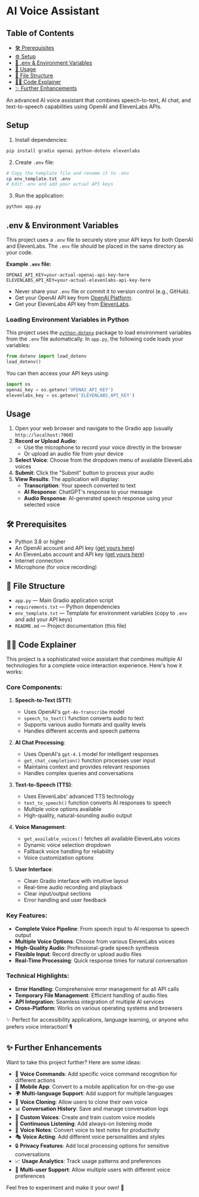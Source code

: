 # AI Voice Assistant

## Table of Contents
- [🛠️ Prerequisites](#prerequisites)
- [⚙️ Setup](#setup)
- [🔑 .env & Environment Variables](#env--environment-variables)
- [💬 Usage](#usage)
- [📁 File Structure](#file-structure)
- [🧑‍💻 Code Explainer](#code-explainer)
- [✨ Further Enhancements](#further-enhancements)

An advanced AI voice assistant that combines speech-to-text, AI chat, and text-to-speech capabilities using OpenAI and ElevenLabs APIs.

## Setup

1. Install dependencies:
```bash
pip install gradio openai python-dotenv elevenlabs
```

2. Create `.env` file:
```bash
# Copy the template file and rename it to .env
cp env_template.txt .env
# Edit .env and add your actual API keys
```

3. Run the application:
```bash
python app.py
```

## .env & Environment Variables

This project uses a `.env` file to securely store your API keys for both OpenAI and ElevenLabs. The `.env` file should be placed in the same directory as your code.

**Example `.env` file:**
```env
OPENAI_API_KEY=your-actual-openai-api-key-here
ELEVENLABS_API_KEY=your-actual-elevenlabs-api-key-here
```

- Never share your `.env` file or commit it to version control (e.g., GitHub).
- Get your OpenAI API key from [OpenAI Platform](https://platform.openai.com/account/api-keys).
- Get your ElevenLabs API key from [ElevenLabs](https://elevenlabs.io/).

### Loading Environment Variables in Python

This project uses the [`python-dotenv`](https://pypi.org/project/python-dotenv/) package to load environment variables from the `.env` file automatically. In `app.py`, the following code loads your variables:

```python
from dotenv import load_dotenv
load_dotenv()
```

You can then access your API keys using:

```python
import os
openai_key = os.getenv('OPENAI_API_KEY')
elevenlabs_key = os.getenv('ELEVENLABS_API_KEY')
```

## Usage

1. Open your web browser and navigate to the Gradio app (usually `http://localhost:7860`)
2. **Record or Upload Audio**:
   - Use the microphone to record your voice directly in the browser
   - Or upload an audio file from your device
3. **Select Voice**: Choose from the dropdown menu of available ElevenLabs voices
4. **Submit**: Click the "Submit" button to process your audio
5. **View Results**: The application will display:
   - **Transcription**: Your speech converted to text
   - **AI Response**: ChatGPT's response to your message
   - **Audio Response**: AI-generated speech response using your selected voice

## 🛠️ Prerequisites

- Python 3.8 or higher
- An OpenAI account and API key ([get yours here](https://platform.openai.com/account/api-keys))
- An ElevenLabs account and API key ([get yours here](https://elevenlabs.io/))
- Internet connection
- Microphone (for voice recording)

## 📁 File Structure

- `app.py` — Main Gradio application script
- `requirements.txt` — Python dependencies
- `env_template.txt` — Template for environment variables (copy to `.env` and add your API keys)
- `README.md` — Project documentation (this file)

## 🧑‍💻 Code Explainer

This project is a sophisticated voice assistant that combines multiple AI technologies for a complete voice interaction experience. Here's how it works:

### Core Components:

1. **Speech-to-Text (STT)**:
   - Uses OpenAI's `gpt-4o-transcribe` model
   - `speech_to_text()` function converts audio to text
   - Supports various audio formats and quality levels
   - Handles different accents and speech patterns

2. **AI Chat Processing**:
   - Uses OpenAI's `gpt-4.1` model for intelligent responses
   - `get_chat_completion()` function processes user input
   - Maintains context and provides relevant responses
   - Handles complex queries and conversations

3. **Text-to-Speech (TTS)**:
   - Uses ElevenLabs' advanced TTS technology
   - `text_to_speech()` function converts AI responses to speech
   - Multiple voice options available
   - High-quality, natural-sounding audio output

4. **Voice Management**:
   - `get_available_voices()` fetches all available ElevenLabs voices
   - Dynamic voice selection dropdown
   - Fallback voice handling for reliability
   - Voice customization options

5. **User Interface**:
   - Clean Gradio interface with intuitive layout
   - Real-time audio recording and playback
   - Clear input/output sections
   - Error handling and user feedback

### Key Features:
- **Complete Voice Pipeline**: From speech input to AI response to speech output
- **Multiple Voice Options**: Choose from various ElevenLabs voices
- **High-Quality Audio**: Professional-grade speech synthesis
- **Flexible Input**: Record directly or upload audio files
- **Real-Time Processing**: Quick response times for natural conversation

### Technical Highlights:
- **Error Handling**: Comprehensive error management for all API calls
- **Temporary File Management**: Efficient handling of audio files
- **API Integration**: Seamless integration of multiple AI services
- **Cross-Platform**: Works on various operating systems and browsers

✨ Perfect for accessibility applications, language learning, or anyone who prefers voice interaction! 🎙️

## ✨ Further Enhancements

Want to take this project further? Here are some ideas:

- 🎯 **Voice Commands**: Add specific voice command recognition for different actions
- 📱 **Mobile App**: Convert to a mobile application for on-the-go use
- 🌍 **Multi-language Support**: Add support for multiple languages
- 🎵 **Voice Cloning**: Allow users to clone their own voice
- 📊 **Conversation History**: Save and manage conversation logs
- 🎨 **Custom Voices**: Create and train custom voice models
- 🔄 **Continuous Listening**: Add always-on listening mode
- 📝 **Voice Notes**: Convert voice to text notes for productivity
- 🎭 **Voice Acting**: Add different voice personalities and styles
- 🔒 **Privacy Features**: Add local processing options for sensitive conversations
- 📈 **Usage Analytics**: Track usage patterns and preferences
- 🤝 **Multi-user Support**: Allow multiple users with different voice preferences

Feel free to experiment and make it your own! 🚀 